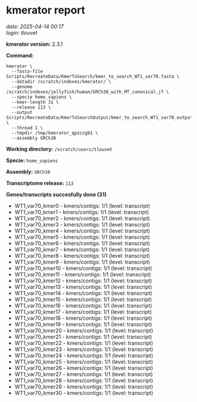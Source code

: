 # kmerator report
*date: 2025-04-14 00:17*  
*login: tlouvet*

**kmerator version:** 2.3.1

**Command:**

```
kmerator \
  --fasta-file Scripts/RecreateData/KmerToSearch/kmer_to_search_WT1_var70.fasta \
  --datadir /scratch/indexes/kmerator/ \
  --genome /scratch/indexes/jellyfish/human/GRCh38_with_MT_canonical.jf \
  --specie homo_sapiens \
  --kmer-length 31 \
  --release 113 \
  --output Scripts/RecreateData/KmerToSearchOutput/kmer_to_search_WT1_var70_output \
  --thread 1 \
  --tmpdir /tmp/kmerator_qpzczgb1 \
  --assembly GRCh38
```

**Working directory:** `/scratch/users/tlouvet`

**Specie:** `homo_sapiens`

**Assembly:** `GRCh38`

**Transcriptome release:** `113`

**Genes/transcripts succesfully done (31)**

- WT1_var70_kmer0 - kmers/contigs: 1/1 (level: transcript)
- WT1_var70_kmer1 - kmers/contigs: 1/1 (level: transcript)
- WT1_var70_kmer2 - kmers/contigs: 1/1 (level: transcript)
- WT1_var70_kmer3 - kmers/contigs: 1/1 (level: transcript)
- WT1_var70_kmer4 - kmers/contigs: 1/1 (level: transcript)
- WT1_var70_kmer5 - kmers/contigs: 1/1 (level: transcript)
- WT1_var70_kmer6 - kmers/contigs: 1/1 (level: transcript)
- WT1_var70_kmer7 - kmers/contigs: 1/1 (level: transcript)
- WT1_var70_kmer8 - kmers/contigs: 1/1 (level: transcript)
- WT1_var70_kmer9 - kmers/contigs: 1/1 (level: transcript)
- WT1_var70_kmer10 - kmers/contigs: 1/1 (level: transcript)
- WT1_var70_kmer11 - kmers/contigs: 1/1 (level: transcript)
- WT1_var70_kmer12 - kmers/contigs: 1/1 (level: transcript)
- WT1_var70_kmer13 - kmers/contigs: 1/1 (level: transcript)
- WT1_var70_kmer14 - kmers/contigs: 1/1 (level: transcript)
- WT1_var70_kmer15 - kmers/contigs: 1/1 (level: transcript)
- WT1_var70_kmer16 - kmers/contigs: 1/1 (level: transcript)
- WT1_var70_kmer17 - kmers/contigs: 1/1 (level: transcript)
- WT1_var70_kmer18 - kmers/contigs: 1/1 (level: transcript)
- WT1_var70_kmer19 - kmers/contigs: 1/1 (level: transcript)
- WT1_var70_kmer20 - kmers/contigs: 1/1 (level: transcript)
- WT1_var70_kmer21 - kmers/contigs: 1/1 (level: transcript)
- WT1_var70_kmer22 - kmers/contigs: 1/1 (level: transcript)
- WT1_var70_kmer23 - kmers/contigs: 1/1 (level: transcript)
- WT1_var70_kmer24 - kmers/contigs: 1/1 (level: transcript)
- WT1_var70_kmer25 - kmers/contigs: 1/1 (level: transcript)
- WT1_var70_kmer26 - kmers/contigs: 1/1 (level: transcript)
- WT1_var70_kmer27 - kmers/contigs: 1/1 (level: transcript)
- WT1_var70_kmer28 - kmers/contigs: 1/1 (level: transcript)
- WT1_var70_kmer29 - kmers/contigs: 1/1 (level: transcript)
- WT1_var70_kmer30 - kmers/contigs: 1/1 (level: transcript)

